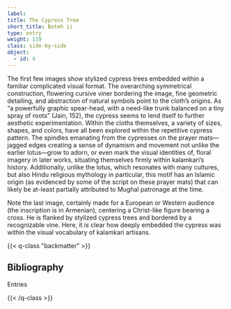 ```yaml
---
label:
title: The Cypress Tree
short_title: Boteh ii
type: entry
weight: 119
class: side-by-side
object:
  - id: 4
---
```

The first few images show stylized cypress trees embedded within a familiar complicated visual format. The overarching symmetrical construction, flowering cursive viner bordering the image, fine geometric detailing, and abstraction of natural symbols point to the cloth’s origins. As “a powerfully graphic spear-head, with a need-like trunk balanced on a tiny spray of roots” (Jain, 152), the cypress seems to lend itself to further aesthetic experimentation. Within the cloths themselves, a variety of sizes, shapes, and colors, have all been explored within the repetitive cypress pattern. The spindles emanating from the cypresses on the prayer mats—jagged edges creating a sense of dynamism and movement not unlike the earlier lotus—grow to adorn, or even mark the visual identities of, floral imagery in later works, situating themselves firmly within kalamkari’s history. Additionally, unlike the lotus, which resonates with many cultures, but also Hindu religious mythology in particular, this motif has an Islamic origin (as evidenced by some of the script on these prayer mats) that can likely be at-least partially attributed to Mughal patronage at the time.

Note the last image, certainly made for a European or Western audience (the inscription is in Armenian), centering a Christ-like figure bearing a cross. He is flanked by stylized cypress trees and bordered by a recognizable vine. Here, it is clear how deeply embedded the cypress was within the visual vocabulary of kalamkari artisans.  

{{< q-class "backmatter" >}}

## Bibliography

Entries

{{< /q-class >}}
